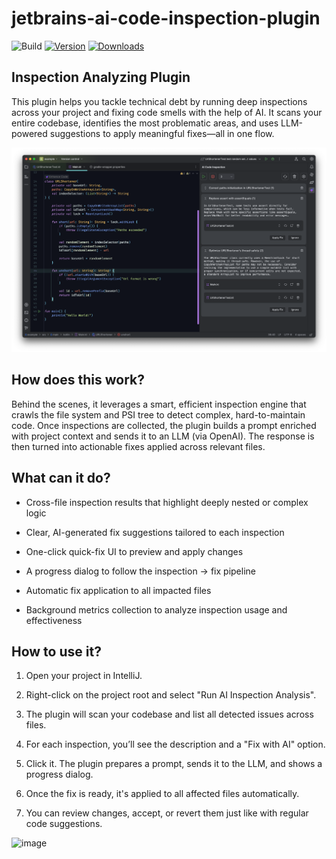 # jetbrains-ai-code-inspection-plugin

![Build](https://github.com/egor-baranov/jetbrains-ai-code-inspection-plugin/workflows/Build/badge.svg)
[![Version](https://img.shields.io/jetbrains/plugin/v/MARKETPLACE_ID.svg)](https://plugins.jetbrains.com/plugin/MARKETPLACE_ID)
[![Downloads](https://img.shields.io/jetbrains/plugin/d/MARKETPLACE_ID.svg)](https://plugins.jetbrains.com/plugin/MARKETPLACE_ID)

## Inspection Analyzing Plugin

<!-- Plugin description -->
This plugin helps you tackle technical debt by running deep inspections across your project and fixing code smells with the help of AI. It scans your entire codebase, identifies the most problematic areas, and uses LLM-powered suggestions to apply meaningful fixes—all in one flow.

![img.png](img.png)

## How does this work?
Behind the scenes, it leverages a smart, efficient inspection engine that crawls the file system and PSI tree to detect complex, hard-to-maintain code. Once inspections are collected, the plugin builds a prompt enriched with project context and sends it to an LLM (via OpenAI). The response is then turned into actionable fixes applied across relevant files. 

## What can it do?


* Cross-file inspection results that highlight deeply nested or complex logic

* Clear, AI-generated fix suggestions tailored to each inspection

* One-click quick-fix UI to preview and apply changes

* A progress dialog to follow the inspection → fix pipeline

* Automatic fix application to all impacted files

* Background metrics collection to analyze inspection usage and effectiveness


## How to use it?

1. Open your project in IntelliJ.

2. Right-click on the project root and select "Run AI Inspection Analysis".

3. The plugin will scan your codebase and list all detected issues across files.

4. For each inspection, you’ll see the description and a "Fix with AI" option.

5. Click it. The plugin prepares a prompt, sends it to the LLM, and shows a progress dialog.

6. Once the fix is ready, it's applied to all affected files automatically.

7. You can review changes, accept, or revert them just like with regular code suggestions.



<img width="1094" alt="image" src="https://github.com/user-attachments/assets/c29cd8d3-39ae-467e-aaf2-629b6f658252" />

<!-- Plugin description end -->
